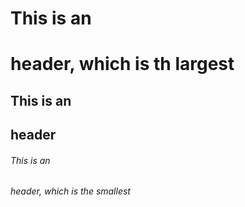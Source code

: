 # This is an <h1> header, which is th largest
## This is an <h2> header
###### This is an <h6> header, which is the smallest

